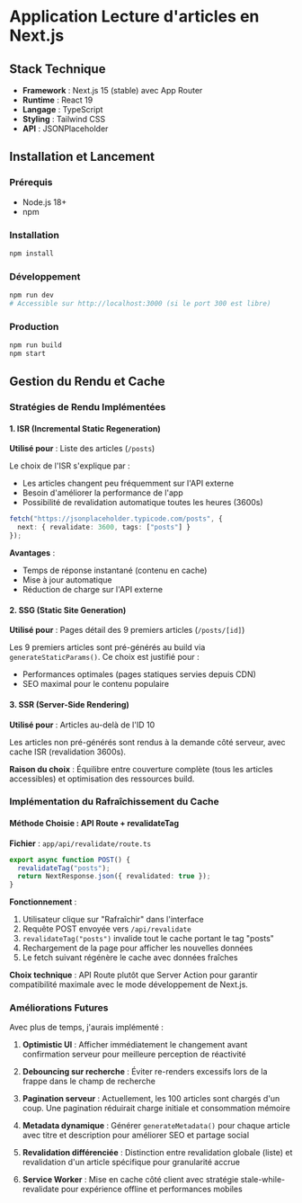 # Application Lecture d'articles en Next.js


## Stack Technique

- **Framework** : Next.js 15 (stable) avec App Router
- **Runtime** : React 19
- **Langage** : TypeScript
- **Styling** : Tailwind CSS
- **API** : JSONPlaceholder

## Installation et Lancement

### Prérequis
- Node.js 18+
- npm

### Installation
```bash
npm install
```

### Développement
```bash
npm run dev
# Accessible sur http://localhost:3000 (si le port 300 est libre)
```

### Production
```bash
npm run build
npm start
```


## Gestion du Rendu et Cache

### Stratégies de Rendu Implémentées

#### 1. ISR (Incremental Static Regeneration)
**Utilisé pour** : Liste des articles (`/posts`)

Le choix de l'ISR s'explique par :
- Les articles changent peu fréquemment sur l'API externe
- Besoin d'améliorer la performance de l'app
- Possibilité de revalidation automatique toutes les heures (3600s)

```typescript
fetch("https://jsonplaceholder.typicode.com/posts", {
  next: { revalidate: 3600, tags: ["posts"] }
});
```

**Avantages** :
- Temps de réponse instantané (contenu en cache)
- Mise à jour automatique 
- Réduction de charge sur l'API externe

#### 2. SSG (Static Site Generation)
**Utilisé pour** : Pages détail des 9 premiers articles (`/posts/[id]`)

Les 9 premiers articles sont pré-générés au build via `generateStaticParams()`. Ce choix est justifié pour :
- Performances optimales (pages statiques servies depuis CDN)
- SEO maximal pour le contenu populaire

#### 3. SSR (Server-Side Rendering)
**Utilisé pour** : Articles au-delà de l'ID 10

Les articles non pré-générés sont rendus à la demande côté serveur, avec cache ISR (revalidation 3600s).

**Raison du choix** : Équilibre entre couverture complète (tous les articles accessibles) et optimisation des ressources build.

### Implémentation du Rafraîchissement du Cache

#### Méthode Choisie : API Route + revalidateTag

**Fichier** : `app/api/revalidate/route.ts`

```typescript
export async function POST() {
  revalidateTag("posts");
  return NextResponse.json({ revalidated: true });
}
```

**Fonctionnement** :
1. Utilisateur clique sur "Rafraîchir" dans l'interface
2. Requête POST envoyée vers `/api/revalidate`
3. `revalidateTag("posts")` invalide tout le cache portant le tag "posts"
4. Rechargement de la page pour afficher les nouvelles données
5. Le fetch suivant régénère le cache avec données fraîches

**Choix technique** : API Route plutôt que Server Action pour garantir compatibilité maximale avec le mode développement de Next.js.

### Améliorations Futures

Avec plus de temps, j'aurais implémenté :

1. **Optimistic UI** : Afficher immédiatement le changement avant confirmation serveur pour meilleure perception de réactivité

2. **Debouncing sur recherche** : Éviter re-renders excessifs lors de la frappe dans le champ de recherche

3. **Pagination serveur** : Actuellement, les 100 articles sont chargés d'un coup. Une pagination réduirait charge initiale et consommation mémoire

4. **Metadata dynamique** : Générer `generateMetadata()` pour chaque article avec titre et description pour améliorer SEO et partage social

5. **Revalidation différenciée** : Distinction entre revalidation globale (liste) et revalidation d'un article spécifique pour granularité accrue

6. **Service Worker** : Mise en cache côté client avec stratégie stale-while-revalidate pour expérience offline et performances mobiles

